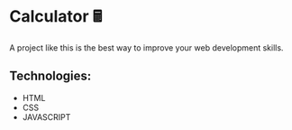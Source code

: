 # Calculator 🖩

A project like this is the best way to improve your web development skills.

## Technologies:

* HTML
* CSS
* JAVASCRIPT